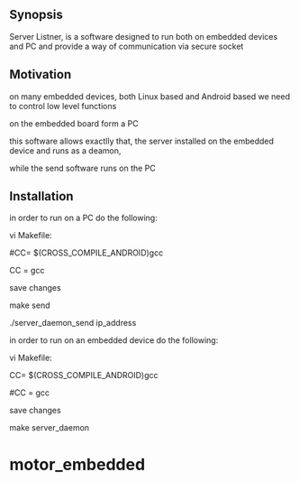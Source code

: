 ## Synopsis

Server Listner, is a software designed to run both on embedded devices
and PC and provide a way of communication via secure socket

## Motivation

on many embedded devices, both Linux based and Android based we need to control low level functions 

on the embedded board form a PC

this software allows exactlly that, the server installed on the embedded device and runs as a deamon, 

while the send software runs on the PC


## Installation

in order to run on a PC do the following: 

vi Makefile:

#CC=    $(CROSS_COMPILE_ANDROID)gcc

CC = gcc

save changes

make send

./server_daemon_send ip_address

in order to run on an embedded device do the following: 

vi Makefile:

CC=    $(CROSS_COMPILE_ANDROID)gcc

#CC = gcc

save changes

make server_daemon



# motor_embedded
